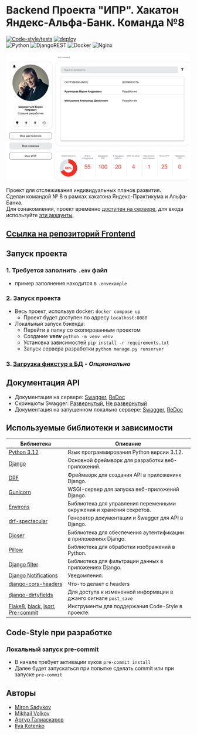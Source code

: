 # Backend Проекта "ИПР". Хакатон Яндекс-Альфа-Банк. Команда №8

[![Code-style/tests](https://github.com/Reagent992/ipr-hackathon-yandex-alfa/actions/workflows/code-style_and_tests.yml/badge.svg)](https://github.com/Reagent992/ipr-hackathon-yandex-alfa/actions/workflows/code-style_and_tests.yml)
[![deploy](https://github.com/Reagent992/ipr-hackathon-yandex-alfa/actions/workflows/deploy.yml/badge.svg)](https://github.com/Reagent992/ipr-hackathon-yandex-alfa/actions/workflows/deploy.yml)\
![Python](https://img.shields.io/badge/python-3670A0?style=for-the-badge&logo=python&logoColor=ffdd54)
![DjangoREST](https://img.shields.io/badge/DJANGO-REST-ff1709?style=for-the-badge&logo=django&logoColor=white&color=ff1709&labelColor=gray)
![Docker](https://img.shields.io/badge/docker-%230db7ed.svg?style=for-the-badge&logo=docker&logoColor=white)
![Nginx](https://img.shields.io/badge/nginx-%23009639.svg?style=for-the-badge&logo=nginx&logoColor=white)

![Main page](./docs/pics/main_page.png)

Проект для отслеживания индивидуальных планов развития.\
Сделан командой № 8 в рамках хакатона Яндекс-Практикума и Альфа-Банка.\
Для ознакомления, проект временно [доступен на сервере](https://ipr.ddns.net/), для входа используйте [эти аккаунты](./docs/authorization.md).

## [Ссылка на репозиторий Frontend](https://github.com/NataliyaNikulshina/ipr-hackathon-yandex-alfa)

## Запуск проекта

### 1. Требуется заполнить `.env` файл

- пример заполнения находится в `.envexample`

### 2. Запуск проекта

- Весь проект, используя docker:  `docker compose up`
  - Проект будет доступен по адресу `localhost:8080`
- Локальный запуск бэкенда:
  - Перейти в папку со скопированным проектом
  - Создание __venv__ `python -m venv venv`
  - Установка зависимостей `pip install -r requirements.txt`
  - Запуск сервера разработки `python manage.py runserver`

### 3. [Загрузка фикстур в БД](docs/authorization.md) - _Опционально_

## Документация API

- Документация на сервере: [Swagger](https://ipr.ddns.net/api/v1/schema/swagger-ui/), [ReDoc](https://ipr.ddns.net/api/v1/schema/redoc/)
- Скриншоты Swagger: [Развернутый](./docs/pics/doc_full_size.png), [Не развернутый](./docs/pics/doc.png)
- Документация на запущенном локально сервере: [Swagger](http://127.0.0.1:8000/api/v1/schema/swagger-ui/), [ReDoc](http://127.0.0.1:8000/api/v1/schema/redoc/)

## Используемые библиотеки и зависимости

| Библиотека | Описание |
|-|-|
| [Python 3.12](https://www.python.org/) | Язык программирования Python версии 3.12.|
| [Django](https://pypi.org/project/Django/)| Основной фреймворк для разработки веб-приложений. |
| [DRF](https://pypi.org/project/djangorestframework/)| Фреймворк для создания API в приложениях Django.|
| [Gunicorn](https://pypi.org/project/gunicorn/)| WSGI-сервер для запуска веб-приложений Django. |
| [Environs](https://pypi.org/project/environs/) | Библиотека для управления переменными окружения и хранения секретов. |
| [drf-spectacular](https://drf-spectacular.readthedocs.io/en/latest/index.html) | Генератор документации и Swagger для API в Django. |
| [Djoser](https://pypi.org/project/djoser/) | Библиотека для обеспечения аутентификации в приложениях Django. |
| [Pillow](https://pypi.org/project/pillow/) | Библиотека для обработки изображений в Python. |
| [Django filter](https://pypi.org/project/django-filter/) | Библиотека для фильтрации данных в приложениях Django. |
| [Django Notifications](https://github.com/django-notifications/django-notifications) | Уведомления. |
| [django-cors-headers](https://pypi.org/project/django-cors-headers/) | Что-то делает с headers |
| [django-dirtyfields](https://django-dirtyfields.readthedocs.io/en/stable/quickstart.html) | Для доступа к измененной информации в джанго сигнале `post_save` |
| [Flake8](https://pypi.org/project/flake8/), [black](https://pypi.org/project/black/), [isort](https://pypi.org/project/isort/), [Pre-commit](https://pypi.org/project/pre-commit/) | Инструменты для поддержания Code-Style в проекте. |

## Code-Style при разработке

### Локальный запуск pre-commit

- В начале требует активации хуков `pre-commit install`
- Далее будет запускаться при попытке сделать commit или при запуске `pre-commit`

## Авторы

- [Miron Sadykov](https://github.com/Reagent992)
- [Mikhail Volkov](https://github.com/greenpandorik)
- [Артур Галиаскаров](https://github.com/Arti1946)
- [Ilya Kotenko](https://github.com/IlyaKotenko)

